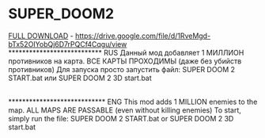# SUPER_DOOM2

[FULL DOWNLOAD](https://drive.google.com/file/d/1RveMgd-bTx52OIYobQj6D7rPQCf4Cqgu/view) - https://drive.google.com/file/d/1RveMgd-bTx52OIYobQj6D7rPQCf4Cqgu/view
<br> *************************** RUS
Данный мод добавляет 1 МИЛЛИОН противников на карта. ВСЕ КАРТЫ ПРОХОДИМЫ (даже без убийств противников)
Для запуска просто запустить файл:
SUPER DOOM 2 START.bat
или
SUPER DOOM 2 3D start.bat 

<br> **************************** ENG
This mod adds 1 MILLION enemies to the map. ALL MAPS ARE PASSABLE (even without killing enemies)
To start, simply run the file:
SUPER DOOM 2 START.bat
or
SUPER DOOM 2 3D start.bat
